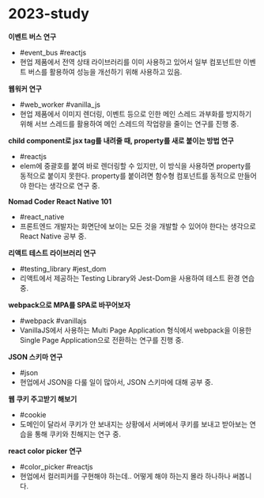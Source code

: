 # 2023-study

**이벤트 버스 연구**
- #event_bus #reactjs
- 현업 제품에서 전역 상태 라이브러리를 이미 사용하고 있어서 일부 컴포넌트만 이벤트 버스를 활용하여 성능을 개선하기 위해 사용하고 있음.

**웹워커 연구**
- #web_worker #vanilla_js
- 현업 제품에서 이미지 렌더링, 이벤트 등으로 인한 메인 스레드 과부화를 방지하기 위해 서브 스레드를 활용하여 메인 스레드의 작업량을 줄이는 연구를 진행 중.

**child component로 jsx tag를 내려줄 때, property를 새로 붙이는 방법 연구**
- #reactjs
- elem에 중괄호를 붙여 바로 렌더링할 수 있지만, 이 방식을 사용하면 property를 동적으로 붙이지 못한다. property를 붙이려면 함수형 컴포넌트를 동적으로 만들어야 한다는 생각으로 연구 중.

**Nomad Coder React Native 101**
- #react_native
- 프론트엔드 개발자는 화면단에 보이는 모든 것을 개발할 수 있어야 한다는 생각으로 React Native 공부 중.

**리액트 테스트 라이브러리 연구**
- #testing_library #jest_dom
- 리액트에서 제공하는 Testing Library와 Jest-Dom을 사용하여 테스트 환경 연습 중.

**webpack으로 MPA를 SPA로 바꾸어보자**
- #webpack #vanillajs
- VanillaJS에서 사용하는 Multi Page Application 형식에서 webpack을 이용한 Single Page Application으로 전환하는 연구를 진행 중.

**JSON 스키마 연구**
- #json
- 현업에서 JSON을 다룰 일이 많아서, JSON 스키마에 대해 공부 중.

**웹 쿠키 주고받기 해보기**
- #cookie
- 도메인이 달라서 쿠키가 안 보내지는 상황에서 서버에서 쿠키를 보내고 받아보는 연습을 통해 쿠키와 친해지는 연구 중.

**react color picker 연구**
- #color_picker #reactjs
- 현업에서 컬러피커를 구현해야 하는데.. 어떻게 해야 하는지 몰라 하나하나 써봅니다.
